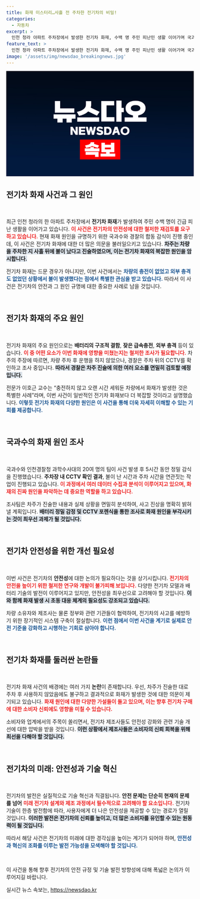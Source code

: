 ```yaml
---
title: 화재 미스터리…사흘 전 주차한 전기차의 비밀!
categories:
  - 자동차
excerpt: >
  인천 청라 아파트 주차장에서 발생한 전기차 화재, 수백 명 주민 피난민 생활 이어가며 국과수 합동감식 착수! 주차 후 59시간 만에 일어난 불! 과연 원인은? 클릭해서 자세히 알아보세요!
feature_text: >
  인천 청라 아파트 주차장에서 발생한 전기차 화재, 수백 명 주민 피난민 생활 이어가며 국과수 합동감식 착수! 주차 후 59시간 만에 일어난 불! 과연 원인은? 클릭해서 자세히 알아보세요!
image: '/assets/img/newsdao_breakingnews.jpg'
---
```


<p><img src="/assets/img/newsdao_breakingnews.jpg" alt="cryptoinkorea 속보" /></p>

<h2>전기차 화재 사건과 그 원인</h2>

<p data-ke-size="size16">&nbsp;</p>

<p>최근 인천 청라의 한 아파트 주차장에서 <b>전기차 화재</b>가 발생하여 주민 수백 명이 긴급 피난 생활을 이어가고 있습니다. <b><span style="color: #ee2323;">이 사건은 전기차의 안전성에 대한 철저한 재검토를 요구하고 있습니다.</span></b> 현재 화재 원인을 규명하기 위한 국과수와 경찰의 합동 감식이 진행 중인데, 이 사건은 전기차 화재에 대한 더 많은 의문을 불러일으키고 있습니다. <b><span style="background-color: #21538527;">차주는 차량을 주차한 지 사흘 뒤에 불이 났다고 진술하였으며, 이는 전기차 화재의 복잡한 원인을 암시합니다.</span></b> </p>

<p>전기차 화재는 드문 경우가 아니지만, 이번 사건에서는 <b><span style="color: #1a5490;">차량의 충전이 없었고 외부 충격도 없었던 상황에서 불이 발생했다는 점에서 특별한 관심을 받고 있습니다.</span></b> 따라서 이 사건은 전기차의 안전과 그 원인 규명에 대한 중요한 사례로 남을 것입니다.</p>

<p data-ke-size="size16">&nbsp;</p>

<h2>전기차 화재의 주요 원인</h2>

<p data-ke-size="size16">&nbsp;</p>

<p>전기차 화재의 주요 원인으로는 <b>배터리의 구조적 결함</b>, <b>잦은 급속충전</b>, <b>외부 충격</b> 등이 있습니다. <b><span style="color: #ee2323;">이 중 어떤 요소가 이번 화재에 영향을 미쳤는지는 철저한 조사가 필요합니다.</span></b> 차주의 주장에 따르면, 차량 주차 후 운행을 하지 않았으나, 경찰은 주차 뒤의 CCTV를 확인하고 조사 중입니다. <b><span style="background-color: #21538527;">따라서 경찰은 차주 진술에 의한 여러 요소를 면밀히 검토할 예정입니다.</span></b> </p>

<p>전문가 이호근 교수는 “충전하지 않고 오랜 시간 세워둔 차량에서 화재가 발생한 것은 특별한 사례”라며, 이번 사건이 일반적인 전기차 화재보다 더 복잡할 것이라고 설명했습니다. <b><span style="color: #1a5490;">이렇듯 전기차 화재의 다양한 원인은 이 사건을 통해 더욱 자세히 이해할 수 있는 기회를 제공합니다.</span></b> </p>

<p data-ke-size="size16">&nbsp;</p>

<h2>국과수의 화재 원인 조사</h2>

<p data-ke-size="size16">&nbsp;</p>

<p>국과수와 인천경찰청 과학수사대의 20여 명의 팀이 사건 발생 후 5시간 동안 정밀 감식을 진행했습니다. <b>주차장 내 CCTV 확인 결과</b>, 불이 난 시간과 주차 시간을 연관짓는 작업이 진행되고 있습니다. <b><span style="color: #ee2323;">이 과정에서 여러 데이터 수집과 분석이 이루어지고 있으며, 화재의 진짜 원인을 파악하는 데 중요한 역할을 하고 있습니다.</span></b> </p>

<p>조사팀은 차주가 진술한 내용과 실제 상황을 면밀히 분석하여, 사고 진상을 명확히 밝혀낼 계획입니다. <b><span style="background-color: #21538527;">배터리 정밀 감정 및 CCTV 포렌식을 통한 조사로 화재 원인을 부각시키는 것이 최우선 과제가 될 것입니다.</span></b> </p>

<p data-ke-size="size16">&nbsp;</p>

<h2>전기차 안전성을 위한 개선 필요성</h2>

<p data-ke-size="size16">&nbsp;</p>

<p>이번 사건은 전기차의 <b>안전성</b>에 대한 논의가 필요하다는 것을 상기시킵니다. <b><span style="color: #ee2323;">전기차의 안전을 높이기 위한 철저한 연구와 개발이 불가피해 보입니다.</span></b> 다양한 전기차 모델과 배터리 기술의 발전이 이루어지고 있지만, 안전성을 최우선으로 고려해야 할 것입니다. <b><span style="background-color: #21538527;">이와 함께 화재 발생 시 초동 대응 체계의 필요성도 강조되고 있습니다.</span></b> </p>

<p>차량 소유자와 제조사는 물론 정부와 관련 기관들이 협력하여, 전기차의 사고를 예방하기 위한 장기적인 시스템 구축이 절실합니다. <b><span style="color: #1a5490;">이런 점에서 이번 사건을 계기로 실제로 안전 기준을 강화하고 시행하는 기회로 삼아야 합니다.</span></b> </p>

<p data-ke-size="size16">&nbsp;</p>

<h2>전기차 화재를 둘러싼 논란들</h2>

<p data-ke-size="size16">&nbsp;</p>

<p>전기차 화재 사건의 배경에는 여러 가지 <b>논란</b>이 존재합니다. 우선, 차주가 진술한 대로 주차 후 사용하지 않았음에도 불구하고 결과적으로 화재가 발생한 것에 대한 의문이 제기되고 있습니다. <b><span style="color: #ee2323;">화재 원인에 대한 다양한 가설들이 돌고 있으며, 이는 향후 전기차 구매에 대한 소비자 신뢰에도 영향을 미칠 수 있습니다.</span></b> </p>

<p>소비자와 업계에서의 주목이 쏠리면서, 전기차 제조사들도 안전성 강화와 관련 기술 개선에 대한 압박을 받을 것입니다. <b><span style="background-color: #21538527;">이런 상황에서 제조사들은 소비자의 신뢰 회복을 위해 최선을 다해야 할 것입니다.</span></b> </p>

<p data-ke-size="size16">&nbsp;</p>

<h2>전기차의 미래: 안전성과 기술 혁신</h2>

<p data-ke-size="size16">&nbsp;</p>

<p>전기차의 발전은 실질적으로 기술 혁신과 직결됩니다. <b>안전 문제는 단순히 현재의 문제를 넘어</b> <b><span style="color: #ee2323;">미래 전기차 설계와 제조 과정에서 필수적으로 고려해야 할 요소입니다.</span></b> 전기차 기술이 한층 발전함에 따라, 사용자에게 더 나은 안전성을 제공할 수 있는 경로가 열릴 것입니다. <b><span style="background-color: #21538527;">이러한 발전은 전기차의 신뢰를 높이고, 더 많은 소비자를 유인할 수 있는 원동력이 될 것입니다.</span></b> </p>

<p>따라서 해당 사건은 전기차의 미래에 대한 경각심을 높이는 계기가 되어야 하며, <b><span style="color: #1a5490;">안전성과 혁신의 조화를 이루는 발전 가능성을 모색해야 할 것입니다.</span></b> </p>

<p data-ke-size="size16">&nbsp;</p>

<p>이 사건을 통해 향후 전기차의 안전 규정 및 기술 발전 방향성에 대해 폭넓은 논의가 이루어지길 바랍니다. </p>

<p data-ke-size="size16"></p>
실시간 뉴스 속보는, <a href="https://newsdao.kr" rel="dofollow">https://newsdao.kr</a>


